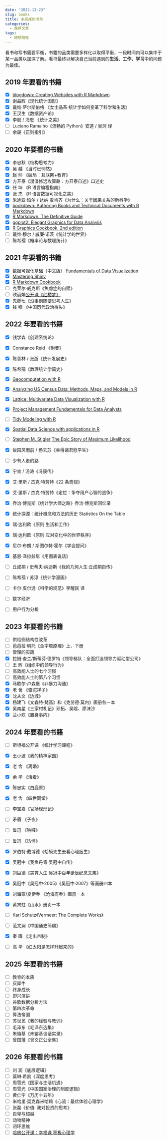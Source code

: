 ```yaml
---
date: "2022-12-23"
slug: books
title: 未完成的书单
categories:
  - 推荐文章
tags:
  - 随想随笔
---
```



看书和写书需要平衡，书籍的品类需要多样化以取得平衡，一段时间内可以集中于某一品类以加深了解。看书最终以解决自己当前遇到的**生活、工作、学习**中的问题为最佳。

## 2019 年要看的书籍

- [x] [blogdown: Creating Websites with R Markdown](https://bookdown.org/yihui/blogdown/)
- [x] 谢益辉《现代统计图形》
- [x] 戴维·萨尔斯伯格 《女士品茶·统计学如何变革了科学和生活》
- [x] 王汉生《数据资产论》
- [x] 李舰 / 海恩 《统计之美》
- [ ] Luciano Ramalho《流畅的 Python》安道 / 吴珂 译
- [ ] 余晟《正则指引》

## 2020 年要看的书籍

- [x] 李忠秋《结构思考力》
- [x] 吴 越 《当时已惘然》
- [x] 赵 帅 《破局：互联网+教育》
- [x] 方开泰《漫漫修远攻算路：方开泰自述》口述史
- [x] 任 坤 《R 语言编程指南》
- [x] 张 杰 《R 语言数据可视化之美》
- [x] 朱迪亚·珀尔 / 达纳·麦肯齐《为什么：关于因果关系的新科学》
- [x] [bookdown: Authoring Books and Technical Documents with R Markdown](https://bookdown.org/yihui/bookdown/) 
- [x] [R Markdown: The Definitive Guide](https://bookdown.org/yihui/rmarkdown/)
- [x] [ggplot2: Elegant Graphics for Data Analysis](https://ggplot2-book.org/)
- [x] [R Graphics Cookbook, 2nd edition](https://r-graphics.org/)
- [ ] 戴维·穆尔 / 威廉·诺茨《统计学的世界》
- [ ] 陈希孺《概率论与数理统计》

## 2021 年要看的书籍


- [x] 数据可视化基础（中文版） [Fundamentals of Data Visualization](https://clauswilke.com/dataviz/)
- [x] [Mastering Shiny](https://mastering-shiny.org/)
- [x] [R Markdown Cookbook](https://bookdown.org/yihui/rmarkdown-cookbook/)
- [ ] 克莱尔·威克斯《焦虑症的自赎》
- [ ] 欧丽娟[公开课《红楼梦》](http://ocw.aca.ntu.edu.tw/ntu-ocw/ocw/cou/101S120)
- [x] 鬼脚七《没事别随便思考人生》
- [x] 钱 穆 《中国历代政治得失》

## 2022 年要看的书籍

- [x] 钱学森《创建系统论》
- [x] Constance Reid 《耐曼》
- [x] 陈善林 / 张浙《统计发展史》
- [x] 陈希孺《数理统计学简史》
- [x] [Geocomputation with R](https://geocompr.robinlovelace.net/)
- [x] [Analyzing US Census Data: Methods, Maps, and Models in R](https://walker-data.com/census-r/) 
- [x] [Lattice: Multivariate Data Visualization with R](https://lmdvr.r-forge.r-project.org/figures/figures.html)
- [x] [Project Management Fundamentals for Data Analysts](https://oscarbaruffa.com/pm/)
- [ ] [Tidy Modeling with R](https://www.tmwr.org/)
- [x] [Spatial Data Science with applications in R](https://www.r-spatial.org/book)
- [ ] [Stephen M. Stigler](https://arxiv.org/search/stat?searchtype=author&query=Stigler%2C+S+M)  [The Epic Story of Maximum Likelihood](https://arxiv.org/pdf/0804.2996.pdf)
- [x] 故园风雨前 / 杨云苏《幸得诸君慰平生》
- [ ] 少有人走的路
- [x] 宁肯 / 汤涛《冯康传》
- [x] 艾·里斯 / 杰克·特劳特《22 条商规》
- [x] 艾·里斯 / 杰克·特劳特《定位：争夺用户心智的战争》
- [x] 乔治·博克斯《统计学大师之路》乔治·博克斯回忆录 
- [x] 统计探源：统计概念和方法的历史 Statistics On the Table
- [x] 瑞·达利欧《原则·生活和工作》
- [x] 瑞·达利欧《原则·应对变化中的世界秩序》
- [x] 尼尔·布朗 / 斯图尔特·霍尔《学会提问》
- [x] 基恩·泽拉兹尼《用图表说话》
- [ ] 丘成桐 / 史蒂夫·纳迪斯《我的几何人生·丘成桐自传》
- [ ] 陈希孺 / 苏淳《统计学漫画》
- [ ] 卡尔·皮尔逊《科学的规范》李醒民 译
- [ ] 数字经济
- [ ] 用户行为分析


## 2023 年要看的书籍


- [ ] 供给侧结构性改革
- [ ] 芭芭拉·明托《金字塔原理》上、下册
- [ ] 管理的实践
- [x] 拉姆·查兰/斯蒂芬·德罗特《领导梯队：全面打造领导力驱动型公司》
- [ ] 王 辉《组织中的领导行为》
- [ ] 高效能人士的七个习惯
- [ ] 高效能人士的第八个习惯
- [x] 马歇尔·卢森堡《非暴力沟通》
- [x] 老 舍 《骆驼祥子》
- [x] 沈从文《边城》
- [x] 杨建飞《文森特·梵高》和《克劳德·莫内》画册各一本
- [x] 吴南星《三家村札记》邓拓、吴晗、廖沫沙
- [x] 兰小欢《置身事内》

## 2024 年要看的书籍

- [ ] 斯坦福公开课 《统计学习课程》
- [x] 王小波《我的精神家园》
- [x] 老 舍 《离婚》
- [x] 余 华 《活着》
- [x] 陈忠实《白鹿原》
- [x] 老 舍 《四世同堂》
- [ ] 李宝嘉《官场现形记》
- [ ] 矛盾 《子夜》
- [ ] 鲁迅 《呐喊》
- [ ] 鲁迅 《彷惶》
- [x] 罗伯特·戴博德《蛤蟆先生去看心理医生》
- [x] 吴冠中《我负丹青·吴冠中自传》
- [x] 刘巨德《美育人生·吴冠中百年诞辰纪念文集》
- [x] 吴冠中《吴冠中·2005》《吴冠中·2007》等画册四本
- [x] 刘海粟/夏伊乔 《沧海有乔》画册一本
- [x] 黄宾虹《山水》册页一本
- [ ] Karl Schutz《Vermeer: The Complete Works》
- [ ] 范文澜《中国通史简编》
- [x] 秦 晖 《走出帝制》
- [ ] 高 华 《红太阳是怎样升起来的》


## 2025 年要看的书籍

- [ ] 教育的本质
- [ ] 灰犀牛
- [ ] 终身成长
- [ ] 即兴演讲
- [ ] 谷歌数据分析方法
- [ ] 第四次革命
- [ ] 算法帝国
- [ ] 苏世民《我的经验与教训》
- [ ] 毛泽东《毛泽东选集》
- [ ] 朱镕基《朱镕基谈话实录》
- [ ] 曾国藩《曾文正公全集》

## 2026 年要看的书籍

- [ ] 刘 润《底层逻辑》
- [ ] 莫琳·希凯《深度思考》
- [ ] 周雪光《国家与生活机遇》
- [ ] 周雪光《中国国家治理的制度逻辑》
- [ ] 黄仁宇《万历十五年》
- [ ] 米哈里·契克森米哈赖《心流：最优体验心理学》
- [ ] 张磊《价值: 我对投资的思考》
- [ ] 自卑与超越
- [ ] 动物精神
- [ ] 闭环思维
- [ ] [哈佛公开课：幸福课 积极心理学](https://open.163.com/newview/movie/free?pid=M6HV755O6&mid=M6HV8DF19) 
